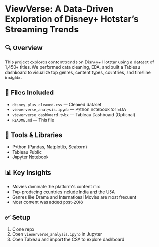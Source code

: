 # ViewVerse: A Data-Driven Exploration of Disney+ Hotstar’s Streaming Trends

## 🔍 Overview
This project explores content trends on Disney+ Hotstar using a dataset of 1,450+ titles. We performed data cleaning, EDA, and built a Tableau dashboard to visualize top genres, content types, countries, and timeline insights.

## 📂 Files Included
- `disney_plus_cleaned.csv` — Cleaned dataset
- `viewerverse_analysis.ipynb` — Python notebook for EDA
- `viewerverse_dashboard.twbx` — Tableau Dashboard (Optional)
- `README.md` — This file

## 🧠 Tools & Libraries
- Python (Pandas, Matplotlib, Seaborn)
- Tableau Public
- Jupyter Notebook

## 📊 Key Insights
- Movies dominate the platform's content mix
- Top-producing countries include India and the USA
- Genres like Drama and International Movies are most frequent
- Most content was added post-2018

## ✅ Setup
1. Clone repo
2. Open `viewerverse_analysis.ipynb` in Jupyter
3. Open Tableau and import the CSV to explore dashboard
